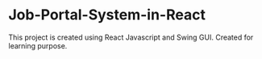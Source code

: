 # Job-Portal-System-in-React
This project is created using React Javascript and Swing GUI. Created for learning purpose.
